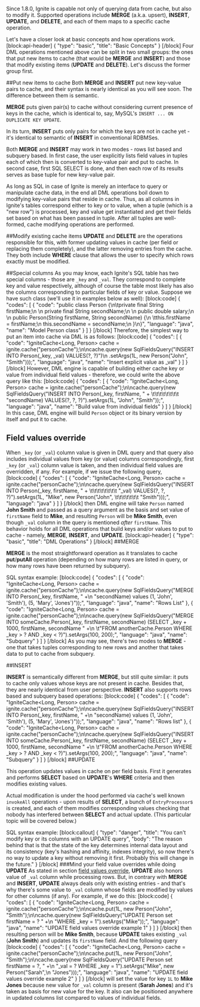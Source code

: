 Since 1.8.0, Ignite is capable not only of querying data from cache, but also to modify it. Supported operations include **MERGE** (a.k.a. upsert), **INSERT**, **UPDATE**, and **DELETE**, and each of them maps to a specific cache operation.

Let's have a closer look at basic concepts and how operations work.
[block:api-header]
{
  "type": "basic",
  "title": "Basic Concepts"
}
[/block]
Four DML operations mentioned above can be split in two small groups: the ones that put new items to cache (that would be **MERGE** and **INSERT**) and those that modify existing items (**UPDATE** and **DELETE**). Let's discuss the former group first.

##Put new items to cache
Both **MERGE** and **INSERT** put new key-value pairs to cache, and their syntax is nearly identical as you will see soon. The difference between them is semantic.

**MERGE** puts given pair(s) to cache without considering current presence of keys in the cache, which is identical to, say, MySQL's `INSERT ... ON DUPLICATE KEY UPDATE`.

In its turn, **INSERT** puts only pairs for which the keys are not in cache yet - it's identical to semantic of **INSERT** in conventional RDBMSes.

Both **MERGE** and **INSERT** may work in two modes - rows list based and subquery based. In first case, the user explicitly lists field values in tuples each of which then is converted to key-value pair and put to cache. In second case, first SQL SELECT is done, and then each row of its results serves as base tuple for new key-value pair.

As long as SQL in case of Ignite is merely an interface to query or manipulate cache data, in the end all DML operations boil down to modifying key-value pairs that reside in cache. Thus, as all columns in Ignite's tables correspond either to key or to value, when a tuple (which is a "new row") is processed, key and value get instantiated and get their fields set based on what has been passed in tuple. After all tuples are well-formed, cache modifying operations are performed.

##Modify existing cache items
**UPDATE** and **DELETE** are the operations responsible for this, with former updating values in cache (per field or replacing them completely), and the latter removing entries from the cache. They both include **WHERE** clause that allows the user to specify which rows exactly must be modified.

##Special columns
As you may know, each Ignite's SQL table has two special columns - those are `_key` and `_val`. They correspond to complete key and value respectively, although of course the table most likely has also the columns corresponding to particular fields of key or value.
Suppose we have such class (we'll use it in examples below as well):
[block:code]
{
  "codes": [
    {
      "code": "public class Person {\n\tprivate final String firstName;\n  \n  private final String secondName;\n  \n  public double salary;\n  \n  public Person(String firstName, String secondName) {\n  \tthis.firstName = firstName;\n    this.secondName = secondName;\n  }\n}",
      "language": "java",
      "name": "Model Person class"
    }
  ]
}
[/block]
Therefore, the simplest way to put an item into cache via DML is as follows:
[block:code]
{
  "codes": [
    {
      "code": "IgniteCache<Long, Person> cache = ignite.cache(\"personCache\");\n\ncache.query(new SqlFieldsQuery(\"INSERT INTO Person(_key, _val) VALUES(?, ?)\")\n         .setArgs(1L, new Person(\"John\", \"Smith\")));",
      "language": "java",
      "name": "Insert explicit value as _val"
    }
  ]
}
[/block]
However, DML engine is capable of building either cache key or value from individual field values - therefore, we could write the above query like this:
[block:code]
{
  "codes": [
    {
      "code": "IgniteCache<Long, Person> cache = ignite.cache(\"personCache\");\n\ncache.query(new SqlFieldsQuery(\"INSERT INTO Person(_key, firstName, \" + \t\t\t\t\t\t\t\t \"secondName) VALUES(?, ?, ?)\").setArgs(1L, \"John\", \"Smith\"));",
      "language": "java",
      "name": "Build value from individual fields"
    }
  ]
}
[/block]
In this case, DML engine will build `Person` object or its binary version by itself and put it to cache.

## Field values override
When `_key` (or `_val`) column value is given in DML query and that query also includes individual values from key (or value) columns correspondingly, first `_key` (or `_val`) column value is taken, and then individual field values are overridden, if any. For example, if we issue the following query,
[block:code]
{
  "codes": [
    {
      "code": "IgniteCache<Long, Person> cache = ignite.cache(\"personCache\");\n\ncache.query(new SqlFieldsQuery(\"INSERT INTO Person(_key, firstName, \" + \t\t\t\t\t\t\t\t \"_val) VALUES(?, ?, ?)\").setArgs(1L, \"Mike\", new Person(\"John\",  \t\t\t\t\t\t\t \"Smith\")));",
      "language": "java"
    }
  ]
}
[/block]
then DML engine will take `Person` named **John Smith** and passed as a query argument as the basis and set value of `firstName` field to **Mike**, and resulting `Person` will be **Mike Smith**, even though `_val` column in the query is mentioned _after_ `firstName`. This behavior holds for all DML operations that build keys and/or values to put to cache - namely, **MERGE**, **INSERT**, and **UPDATE**.
[block:api-header]
{
  "type": "basic",
  "title": "DML Operations"
}
[/block]
##MERGE

**MERGE** is the most straightforward operation as it translates to cache **put**/**putAll** operation (depending on how many rows are listed in query, or how many rows have been returned by subquery).

SQL syntax example:
[block:code]
{
  "codes": [
    {
      "code": "IgniteCache<Long, Person> cache = ignite.cache(\"personCache\");\n\ncache.query(new SqlFieldsQuery(\"MERGE INTO Person(_key, firstName, \" +\n         \"secondName) values (1, 'John', 'Smith'), (5, 'Mary', 'Jones')\"));",
      "language": "java",
      "name": "Rows List"
    },
    {
      "code": "IgniteCache<Long, Person> cache = ignite.cache(\"personCache\");\n\ncache.query(new SqlFieldsQuery(\"MERGE INTO someCache.Person(_key, firstName, secondName) (SELECT _key + 1000, firstName, secondName \" +\n   \t\"FROM anotherCache.Person WHERE _key > ? AND _key < ?)\").setArgs(100, 200);",
      "language": "java",
      "name": "Subquery"
    }
  ]
}
[/block]
As you may see, there's two modes to **MERGE** - one that takes tuples corresponding to new rows and another that takes data to put to cache from subquery.

##INSERT

**INSERT** is semantically different from **MERGE**, but still quite similar: it puts to cache only values whose keys are not present in cache. Besides that, they are nearly identical from user perspective. **INSERT** also supports rows based and subquery based operations:
[block:code]
{
  "codes": [
    {
      "code": "IgniteCache<Long, Person> cache = ignite.cache(\"personCache\");\n\ncache.query(new SqlFieldsQuery(\"INSERT INTO Person(_key, firstName, \" +\n         \"secondName) values (1, 'John', 'Smith'), (5, 'Mary', 'Jones')\"));",
      "language": "java",
      "name": "Rows list"
    },
    {
      "code": "IgniteCache<Long, Person> cache = ignite.cache(\"personCache\");\n\ncache.query(new SqlFieldsQuery(\"INSERT INTO someCache.Person(_key, firstName, secondName) (SELECT _key + 1000, firstName, secondName \" +\n   \t\"FROM anotherCache.Person WHERE _key > ? AND _key < ?)\").setArgs(100, 200);",
      "language": "java",
      "name": "Subquery"
    }
  ]
}
[/block]
##UPDATE

This operation updates values in cache on per field basis. First it generates and performs **SELECT** based on **UPDATE**'s **WHERE** criteria and then modifies existing values.

Actual modification is under the hood performed via cache's well known `invokeAll` operations - upon results of **SELECT**, a bunch of `EntryProcessor`s is created, and each of them modifies corresponding values checking that nobody has interfered between **SELECT** and actual update. (This particular topic will be covered below.)

SQL syntax example:
[block:callout]
{
  "type": "danger",
  "title": "You can't modify key or its columns with an UPDATE query",
  "body": "The reason behind that is that the state of the key determines internal data layout and its consistency (key's hashing and affinity, indexes integrity), so now there's no way to update a key without removing it first. Probably this will change in the future."
}
[/block]
###Mind your field value overrides while doing **UPDATE**
As stated in section [field values override](#section-field-values-override), **UPDATE** also honors value of `_val` column while processing rows. But, in contrary with **MERGE** and **INSERT**, **UPDATE** always deals only with existing entries - and that's why there's some value to `_val` column whose fields are modified by values for other columns (if any). For example, if we do this:
[block:code]
{
  "codes": [
    {
      "code": "IgniteCache<Long, Person> cache = ignite.cache(\"personCache\");\n\ncache.put(1L, new Person(\"John\", \"Smith\");\n\ncache.query(new SqlFieldsQuery(\"UPDATE Person set firstName = ? \" +\n         \"WHERE _key = 1\").setArgs(\"Mike\"));",
      "language": "java",
      "name": "UPDATE field values override example 1"
    }
  ]
}
[/block]
then resulting person will be **Mike Smith**, because **UPDATE** takes existing `_val` (**John Smith**) and updates its `firstName` field. And the following query
[block:code]
{
  "codes": [
    {
      "code": "IgniteCache<Long, Person> cache = ignite.cache(\"personCache\");\n\ncache.put(1L, new Person(\"John\", \"Smith\");\n\ncache.query(new SqlFieldsQuery(\"UPDATE Person set firstName = ?, \" +\n         \"_val = ? WHERE _key = 1\").setArgs(\"Mike\", new Person(\"Sarah\",\n         \"Jones\")));",
      "language": "java",
      "name": "UPDATE field values override example 2"
    }
  ]
}
[/block]
will set the value for key `1L` to **Mike Jones** because new value for `_val` column is present (**Sarah Jones**) and it's taken as basis for new value for the key. It also can be positioned anywhere in updated columns list compared to values of individual fields.
